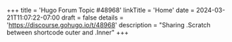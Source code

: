 +++
title = 'Hugo Forum Topic #48968'
linkTitle = 'Home'
date = 2024-03-21T11:07:22-07:00
draft = false
details = 'https://discourse.gohugo.io/t/48968'
description = "Sharing .Scratch between shortcode outer and .Inner"
+++

